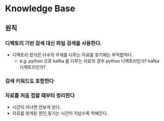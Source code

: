 # Knowledge Base

## 원칙

### 디렉토리 기반 검색 대신 파일 검색을 사용한다.

* 디렉토리 방식은 다수의 주제를 다루는 자료를 찾기에는 부적합하다.
    * e.g. python 으로 kafka 를 다루는 자료의 경우 python 디렉토리인가? kafka 디렉토리인가?

### 검색 키워드도 포함한다

### 자료를 처음 접할 때부터 정리한다

* 시간이 지나면 안보게 된다.
* 자료를 찾게된 원인,동기는 시간이 지날수록 약해진다.
